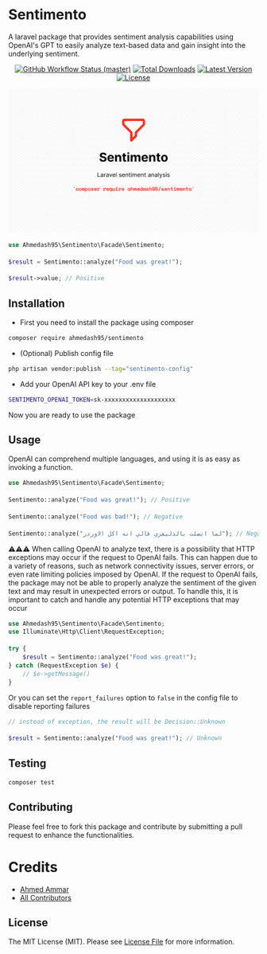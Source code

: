 # Sentimento
A laravel package that provides sentiment analysis capabilities using OpenAI's GPT to easily analyze text-based data and gain insight into the underlying sentiment.

<p align="center">
    <p align="center">
        <a href="https://github.com/ahmedash95/sentimento/actions"><img alt="GitHub Workflow Status (master)" src="https://img.shields.io/github/workflow/status/ahmedash95/sentimento/Tests/master"></a>
        <a href="https://packagist.org/packages/ahmedash95/sentimento"><img alt="Total Downloads" src="https://img.shields.io/packagist/dt/ahmedash95/sentimento"></a>
        <a href="https://packagist.org/packages/ahmedash95/sentimento"><img alt="Latest Version" src="https://img.shields.io/packagist/v/ahmedash95/sentimento"></a>
        <a href="https://packagist.org/packages/ahmedash95/sentimento"><img alt="License" src="https://img.shields.io/packagist/l/ahmedash95/sentimento"></a>
    </p>
</p>

![logo](logo.png)

```php
use Ahmedash95\Sentimento\Facade\Sentimento;

$result = Sentimento::analyze("Food was great!");

$result->value; // Positive
```


## Installation

- First you need to install the package using composer
```bash
composer require ahmedash95/sentimento
```
- (Optional) Publish config file
```bash
php artisan vendor:publish --tag="sentimento-config"
```
- Add your OpenAI API key to your .env file
```bash
SENTIMENTO_OPENAI_TOKEN=sk-xxxxxxxxxxxxxxxxxxxx
```

Now you are ready to use the package

## Usage

OpenAI can comprehend multiple languages, and using it is as easy as invoking a function.

```php
use Ahmedash95\Sentimento\Facade\Sentimento;

Sentimento::analyze("Food was great!"); // Positive

Sentimento::analyze("Food was bad!"); // Negative

Sentimento::analyze("لما اتصلت بالدليفري قالي انه اكل الاوردر"); // Negative
```

⚠️⚠️⚠️ When calling OpenAI to analyze text, there is a possibility that HTTP exceptions may occur if the request to OpenAI fails. This can happen due to a variety of reasons, such as network connectivity issues, server errors, or even rate limiting policies imposed by OpenAI. If the request to OpenAI fails, the package may not be able to properly analyze the sentiment of the given text and may result in unexpected errors or output. To handle this, it is important to catch and handle any potential HTTP exceptions that may occur
```php
use Ahmedash95\Sentimento\Facade\Sentimento;
use Illuminate\Http\Client\RequestException;

try {
    $result = Sentimento::analyze("Food was great!");
} catch (RequestException $e) {
    // $e->getMessage()
}
```

Or you can set the `report_failures` option to `false` in the config file to disable reporting failures
```php
// instead of exception, the result will be Decision::Unknown

$result = Sentimento::analyze("Food was great!"); // Unknown
```
## Testing

```bash
composer test
```

## Contributing
Please feel free to fork this package and contribute by submitting a pull request to enhance the functionalities.

# Credits
- [Ahmed Ammar](https://github.com/ahmedash95)
- [All Contributors](../../contributors)

## License
The MIT License (MIT). Please see [License File](LICENSE) for more information.
